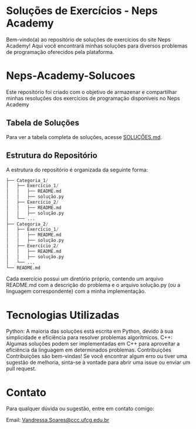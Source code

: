 # Soluções de Exercícios - Neps Academy
Bem-vindo(a) ao repositório de soluções de exercícios do site Neps Academy! Aqui você encontrará minhas soluções para diversos problemas de programação oferecidos pela plataforma.

# Neps-Academy-Solucoes
Este repositório foi criado com o objetivo de armazenar e compartilhar minhas resoluções dos exercícios de programação disponíveis no Neps Academy

## Tabela de Soluções

Para ver a tabela completa de soluções, acesse [SOLUÇÕES.md](SOLUÇÕES.md).


## Estrutura do Repositório
A estrutura do repositório é organizada da seguinte forma:


```python 
├── Categoria_1/
│   ├── Exercício_1/
│   │   ├── README.md
│   │   ├── solução.py
│   ├── Exercício_2/
│   │   ├── README.md
│   │   ├── solução.py
│   └── ...
├── Categoria_2/
│   ├── Exercício_1/
│   │   ├── README.md
│   │   ├── solução.py
│   ├── Exercício_2/
│   │   ├── README.md
│   │   ├── solução.py
│   └── ...
└── README.md
```


Cada exercício possui um diretório próprio, contendo um arquivo README.md com a descrição do problema e o arquivo solução.py (ou a linguagem correspondente) com a minha implementação.

# Tecnologias Utilizadas
Python: A maioria das soluções está escrita em Python, devido à sua simplicidade e eficiência para resolver problemas algorítmicos.
C++: Algumas soluções podem ser implementadas em C++ para aproveitar a eficiência da linguagem em determinados problemas.
Contribuições
Contribuições são bem-vindas! Se você encontrar algum erro ou tiver uma sugestão de melhoria, sinta-se à vontade para abrir uma issue ou enviar um pull request.

# Contato
Para qualquer dúvida ou sugestão, entre em contato comigo:

Email: Vandressa.Soares@ccc.ufcg.edu.br
